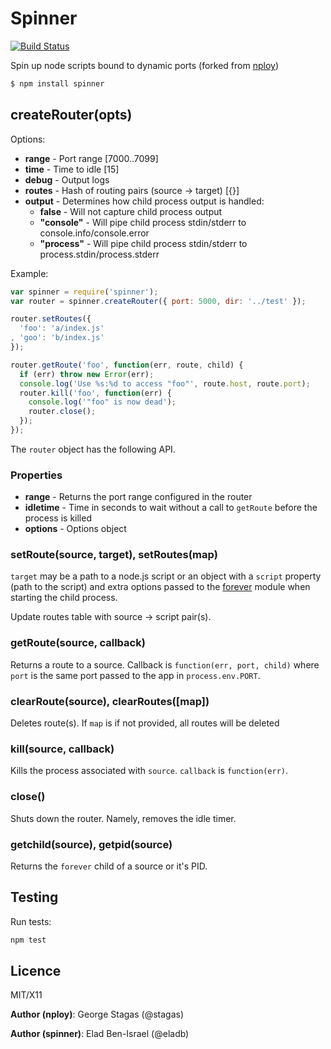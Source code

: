 # Spinner

[![Build Status](https://secure.travis-ci.org/anodejs/node-spinner.png)](http://travis-ci.org/anodejs/node-spinner)

Spin up node scripts bound to dynamic ports (forked from [nploy](https://github.com/stagas/nploy))

```bash
$ npm install spinner
```

## createRouter(opts) ###

Options:

 * __range__ - Port range [7000..7099]
 * __time__ - Time to idle [15]
 * __debug__ - Output logs
 * __routes__ - Hash of routing pairs (source -> target) [{}]
 * __output__ - Determines how child process output is handled:
   * __false__ - Will not capture child process output
   * __"console"__ - Will pipe child process stdin/stderr to console.info/console.error
   * __"process"__ - Will pipe child process stdin/stderr to process.stdin/process.stderr

Example:

```js
var spinner = require('spinner');
var router = spinner.createRouter({ port: 5000, dir: '../test' });

router.setRoutes({
  'foo': 'a/index.js'
, 'goo': 'b/index.js'
});

router.getRoute('foo', function(err, route, child) {
  if (err) throw new Error(err);
  console.log('Use %s:%d to access "foo"', route.host, route.port);
  router.kill('foo', function(err) {
    console.log('"foo" is now dead');
    router.close();
  });
});
```

The `router` object has the following API.


### Properties ###

 * __range__ - Returns the port range configured in the router
 * __idletime__ - Time in seconds to wait without a call to ```getRoute``` before the process is killed
 * __options__ - Options object


### setRoute(source, target), setRoutes(map) ###

`target` may be a path to a node.js script or an object with a `script` property (path to the script)
and extra options passed to the [forever](http://github.com/nodejitsu/forever) module when starting
the child process.

Update routes table with source -> script pair(s).


### getRoute(source, callback) ###

Returns a route to a source. Callback is ```function(err, port, child)``` where ```port``` 
is the same port passed to the app in ```process.env.PORT```.


### clearRoute(source), clearRoutes([map]) ###

Deletes route(s). If ```map``` is if not provided, all routes will be deleted


### kill(source, callback) ###

Kills the process associated with ```source```. ```callback``` is ```function(err)```.


### close() ###

Shuts down the router. Namely, removes the idle timer.


### getchild(source), getpid(source) ###

Returns the `forever` child of a source or it's PID.


## Testing ##

Run tests:

```bash
npm test
```


## Licence ##

MIT/X11

__Author (nploy)__: George Stagas (@stagas)

__Author (spinner)__: Elad Ben-Israel (@eladb)
